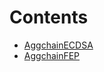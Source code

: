 

# Contents
- [AggchainECDSA](AggchainECDSA.sol/contract.AggchainECDSA.md)
- [AggchainFEP](AggchainFEP.sol/contract.AggchainFEP.md)
